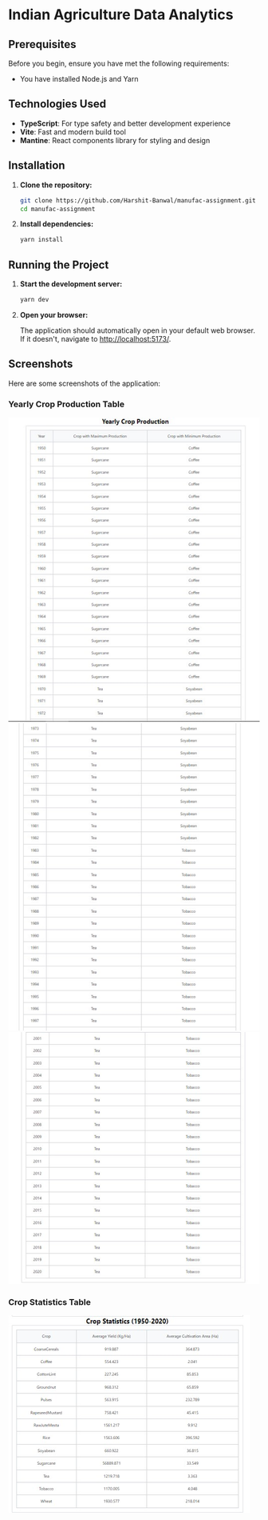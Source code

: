 # Indian Agriculture Data Analytics

## Prerequisites

Before you begin, ensure you have met the following requirements:

- You have installed Node.js and Yarn

## Technologies Used

- **TypeScript**: For type safety and better development experience
- **Vite**: Fast and modern build tool
- **Mantine**: React components library for styling and design

## Installation

1. **Clone the repository:**

   ```bash
   git clone https://github.com/Harshit-Banwal/manufac-assignment.git
   cd manufac-assignment
   ```

2. **Install dependencies:**

   ```bash
   yarn install
   ```

## Running the Project

1. **Start the development server:**

   ```bash
   yarn dev
   ```

2. **Open your browser:**

   The application should automatically open in your default web browser. If it doesn't, navigate to [http://localhost:5173/](http://localhost:5173/).

## Screenshots

Here are some screenshots of the application:

### Yearly Crop Production Table

![1. ](https://github.com/Harshit-Banwal/manufac-assignment/blob/main/src/assets/images/Screenshot%201.jpg?raw=true)
![2. ](https://github.com/Harshit-Banwal/manufac-assignment/blob/main/src/assets/images/Screenshot%202.jpg?raw=true)
![3. ](https://github.com/Harshit-Banwal/manufac-assignment/blob/main/src/assets/images/Screenshot%203.jpg?raw=true)

### Crop Statistics Table

![4. ](https://github.com/Harshit-Banwal/manufac-assignment/blob/main/src/assets/images/Screenshot%204.jpg?raw=true)
